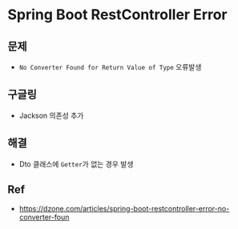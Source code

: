 # Spring Boot RestController Error

## 문제

* `No Converter Found for Return Value of Type` 오류발생



## 구글링

* Jackson 의존성 추가



## 해결

* Dto 클래스에 `Getter`가 없는 경우 발생



## Ref

* https://dzone.com/articles/spring-boot-restcontroller-error-no-converter-foun